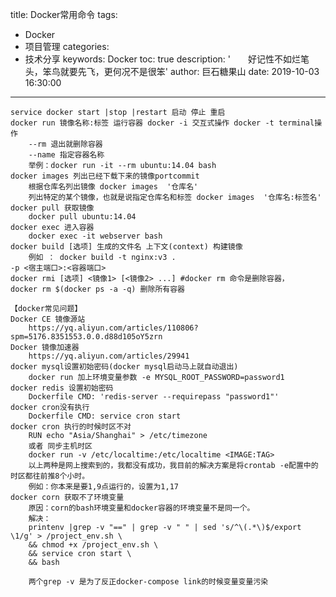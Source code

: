 title: Docker常用命令
tags:
  - Docker
  - 项目管理
categories:
  - 技术分享
keywords: Docker
toc: true
description: '&emsp;&emsp;好记性不如烂笔头，笨鸟就要先飞，更何况不是很笨'
author: 巨石糖果山
date: 2019-10-03 16:30:00
---

    service docker start |stop |restart 启动 停止 重启
    docker run 镜像名称:标签 运行容器 docker -i 交互式操作 docker -t terminal操作
        --rm 退出就删除容器
        --name 指定容器名称
        举例：docker run -it --rm ubuntu:14.04 bash
    docker images 列出已经下载下来的镜像portcommit
        根据仓库名列出镜像 docker images  '仓库名'
        列出特定的某个镜像，也就是说指定仓库名和标签 docker images  '仓库名:标签名'
    docker pull 获取镜像
        docker pull ubuntu:14.04
    docker exec 进入容器
        docker exec -it webserver bash
    docker build [选项] 生成的文件名 上下文(context) 构建镜像
        例如 ： docker build -t nginx:v3 .
    -p <宿主端口>:<容器端口>
    docker rmi [选项] <镜像1> [<镜像2> ...] #docker rm 命令是删除容器，
    docker rm $(docker ps -a -q) 删除所有容器
    
    【docker常见问题】
    Docker CE 镜像源站
        https://yq.aliyun.com/articles/110806?spm=5176.8351553.0.0.d88d105oY5zrn
    Docker 镜像加速器
        https://yq.aliyun.com/articles/29941
    docker mysql设置初始密码(docker mysql启动马上就自动退出)
        docker run 加上环境变量参数 -e MYSQL_ROOT_PASSWORD=password1
    docker redis 设置初始密码
        Dockerfile CMD: 'redis-server --requirepass "password1"'
    docker cron没有执行
        Dockerfile CMD: service cron start
    docker cron 执行的时候时区不对
        RUN echo "Asia/Shanghai" > /etc/timezone
        或者 同步主机时区
        docker run -v /etc/localtime:/etc/localtime <IMAGE:TAG>
        以上两种是网上搜索到的，我都没有成功，我目前的解决方案是将crontab -e配置中的时区都往前推8个小时。
        例如：你本来是要1,9点运行的，设置为1,17
    docker corn 获取不了环境变量
        原因：corn的bash环境变量和docker容器的环境变量不是同一个。
        解决：
        printenv |grep -v "==" | grep -v " " | sed 's/^\(.*\)$/export \1/g' > /project_env.sh \
        && chmod +x /project_env.sh \
        && service cron start \
        && bash
        
        两个grep -v 是为了反正docker-compose link的时候变量变量污染